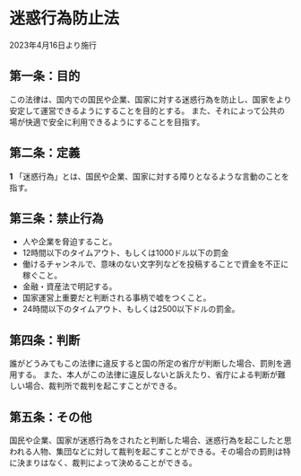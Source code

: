 # 迷惑行為防止法
2023年4月16日より施行

## 第一条：目的
この法律は、国内での国民や企業、国家に対する迷惑行為を防止し、国家をより安定して運営できるようにすることを目的とする。
また、それによって公共の場が快適で安全に利用できるようにすることを目指す。

## 第二条：定義
**1** 「迷惑行為」とは、国民や企業、国家に対する障りとなるような言動のことを指す。

## 第三条：禁止行為
- 人や企業を脅迫すること。
 - 12時間以下のタイムアウト、もしくは1000ドル以下の罰金
- 働けるチャンネルで、意味のない文字列などを投稿することで資金を不正に稼ぐこと。
 - 金融・資産法で明記する。
- 国家運営上重要だと判断される事柄で嘘をつくこと。
 - 24時間以下のタイムアウト、もしくは2500以下ドルの罰金。

## 第四条：判断
誰がどうみてもこの法律に違反すると国の所定の省庁が判断した場合、罰則を適用する。
また、本人がこの法律に違反しないと訴えたり、省庁による判断が難しい場合、裁判所で裁判を起こすことができる。

## 第五条：その他
国民や企業、国家が迷惑行為をされたと判断した場合、迷惑行為を起こしたと思われる人物、集団などに対して裁判を起こすことができる。その場合の罰則は特に決まりはなく、裁判によって決めることができる。
